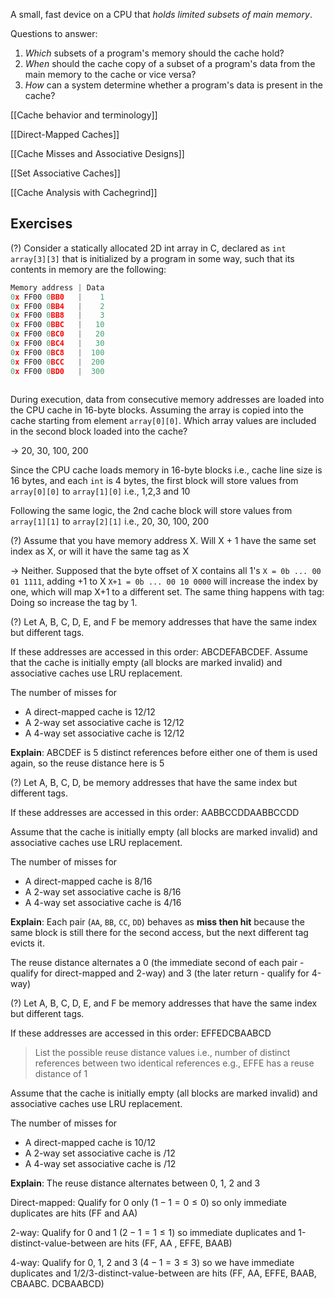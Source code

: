 A small, fast device on a CPU that *holds limited subsets of main memory*.

Questions to answer:

1. *Which* subsets of a program's memory should the cache hold?
2. *When* should the cache copy of a subset of a program's data from the main memory to the cache or vice versa?
3. *How* can a system determine whether a program's data is present in the cache?

[[Cache behavior and terminology]]

[[Direct-Mapped Caches]]

[[Cache Misses and Associative Designs]]

[[Set Associative Caches]]

[[Cache Analysis with Cachegrind]]

## Exercises

(?) Consider a statically allocated 2D int array in C, declared as `int array[3][3]` that is initialized by a program in some way, such that its contents in memory are the following:

```c
Memory address | Data
0x FF00 0BB0   |    1
0x FF00 0BB4   |    2
0x FF00 0BB8   |    3
0x FF00 0BBC   |   10
0x FF00 0BC0   |   20
0x FF00 0BC4   |   30
0x FF00 0BC8   |  100
0x FF00 0BCC   |  200
0x FF00 0BD0   |  300
```
```
```
During execution, data from consecutive memory addresses are loaded into the CPU cache in 16-byte blocks. Assuming the array is copied into the cache starting from element `array[0][0]`. Which array values are included in the second block loaded into the cache?

-> 20, 30, 100, 200

Since the CPU cache loads memory in 16-byte blocks i.e., cache line size is 16 bytes, and each `int` is 4 bytes, the first block will store values from `array[0][0]` to `array[1][0]` i.e., 1,2,3 and 10

Following the same logic, the 2nd cache block will store values from `array[1][1]` to `array[2][1]` i.e., 20, 30, 100, 200

(?) Assume that you have memory address X. Will X + 1 have the same set index as X, or will it have the same tag as X

-> Neither. Supposed that the byte offset of X contains all 1's `X = 0b ... 00 01 1111`, adding +1 to X `X+1 = 0b ... 00 10 0000` will increase the index by one, which will map X+1 to a different set. The same thing happens with tag: Doing so increase the tag by 1.

(?) Let A, B, C, D, E, and F be memory addresses that have the same index but different tags.

If these addresses are accessed in this order: ABCDEFABCDEF. Assume that the cache is initially empty (all blocks are marked invalid) and associative caches use LRU replacement.

The number of misses for

- A direct-mapped cache is 12/12
- A 2-way set associative cache is 12/12
- A 4-way set associative cache is 12/12

**Explain**: ABCDEF is 5 distinct references before either one of them is used again, so the reuse distance here is 5

(?) Let A, B, C, D, be memory addresses that have the same index but different tags.

If these addresses are accessed in this order: AABBCCDDAABBCCDD

Assume that the cache is initially empty (all blocks are marked invalid) and associative caches use LRU replacement.

The number of misses for

- A direct-mapped cache is 8/16
- A 2-way set associative cache is 8/16
- A 4-way set associative cache is 4/16

**Explain**:  Each pair (`AA`, `BB`, `CC`, `DD`) behaves as **miss then hit** because the same block is still there for the second access, but the next different tag evicts it.

The reuse distance alternates a 0 (the immediate second of each pair - qualify for direct-mapped and 2-way) and 3 (the later return - qualify for 4-way)

(?) Let A, B, C, D, E, and F be memory addresses that have the same index but different tags.

If these addresses are accessed in this order: EFFEDCBAABCD

> List the possible reuse distance values i.e., number of distinct references between two identical references e.g., EFFE has a reuse distance of 1

Assume that the cache is initially empty (all blocks are marked invalid) and associative caches use LRU replacement.

The number of misses for

- A direct-mapped cache is 10/12
- A 2-way set associative cache is /12
- A 4-way set associative cache is /12

**Explain**: The reuse distance alternates between 0, 1, 2 and 3

Direct-mapped: Qualify for 0 only ($1-1=0\leq 0$)  so only immediate duplicates are hits (FF and AA)

2-way: Qualify for 0 and 1 ($2-1 = 1 \leq 1$) so immediate duplicates and 1-distinct-value-between are hits (FF, AA , EFFE, BAAB)

4-way: Qualify for 0, 1, 2 and 3 ($4-1=3 \leq 3$) so we have  immediate duplicates and 1/2/3-distinct-value-between are hits (FF, AA, EFFE, BAAB, CBAABC. DCBAABCD)